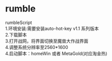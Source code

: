 # rumble
rumbleScript
<br>1.环境安装:需要安装auto-hot-key v1.1 系列版本
<br>2.下载脚本
<br>3.打开战网，将界面切换至魔兽大作战界面
<br>4.调整系统分辨率至2560*1600
<br>4.启动脚本：homeWin 或者 MetaGold(对应淘金热)
